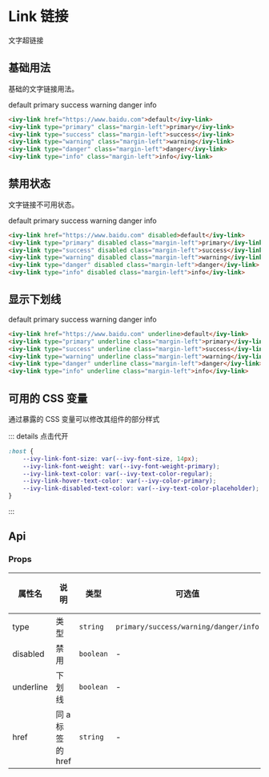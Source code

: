 # Link 链接

文字超链接

## 基础用法

基础的文字链接用法。

<ivy-link href="https://www.baidu.com">default</ivy-link>
<ivy-link type="primary" class="margin-left">primary</ivy-link>
<ivy-link type="success" class="margin-left">success</ivy-link>
<ivy-link type="warning" class="margin-left">warning</ivy-link>
<ivy-link type="danger" class="margin-left">danger</ivy-link>
<ivy-link type="info" class="margin-left">info</ivy-link>

```html
<ivy-link href="https://www.baidu.com">default</ivy-link>
<ivy-link type="primary" class="margin-left">primary</ivy-link>
<ivy-link type="success" class="margin-left">success</ivy-link>
<ivy-link type="warning" class="margin-left">warning</ivy-link>
<ivy-link type="danger" class="margin-left">danger</ivy-link>
<ivy-link type="info" class="margin-left">info</ivy-link>
```

## 禁用状态

文字链接不可用状态。

<ivy-link href="https://www.baidu.com" disabled>default</ivy-link>
<ivy-link type="primary" disabled class="margin-left">primary</ivy-link>
<ivy-link type="success" disabled class="margin-left">success</ivy-link>
<ivy-link type="warning" disabled class="margin-left">warning</ivy-link>
<ivy-link type="danger" disabled class="margin-left">danger</ivy-link>
<ivy-link type="info" disabled class="margin-left">info</ivy-link>

```html
<ivy-link href="https://www.baidu.com" disabled>default</ivy-link>
<ivy-link type="primary" disabled class="margin-left">primary</ivy-link>
<ivy-link type="success" disabled class="margin-left">success</ivy-link>
<ivy-link type="warning" disabled class="margin-left">warning</ivy-link>
<ivy-link type="danger" disabled class="margin-left">danger</ivy-link>
<ivy-link type="info" disabled class="margin-left">info</ivy-link>
```

## 显示下划线

<ivy-link href="https://www.baidu.com" underline>default</ivy-link>
<ivy-link type="primary" underline class="margin-left">primary</ivy-link>
<ivy-link type="success" underline class="margin-left">success</ivy-link>
<ivy-link type="warning" underline class="margin-left">warning</ivy-link>
<ivy-link type="danger" underline class="margin-left">danger</ivy-link>
<ivy-link type="info" underline class="margin-left">info</ivy-link>

```html
<ivy-link href="https://www.baidu.com" underline>default</ivy-link>
<ivy-link type="primary" underline class="margin-left">primary</ivy-link>
<ivy-link type="success" underline class="margin-left">success</ivy-link>
<ivy-link type="warning" underline class="margin-left">warning</ivy-link>
<ivy-link type="danger" underline class="margin-left">danger</ivy-link>
<ivy-link type="info" underline class="margin-left">info</ivy-link>
```

## 可用的 CSS 变量

通过暴露的 CSS 变量可以修改其组件的部分样式

::: details 点击代开

```css
:host {
    --ivy-link-font-size: var(--ivy-font-size, 14px);
    --ivy-link-font-weight: var(--ivy-font-weight-primary);
    --ivy-link-text-color: var(--ivy-text-color-regular);
    --ivy-link-hover-text-color: var(--ivy-color-primary);
    --ivy-link-disabled-text-color: var(--ivy-text-color-placeholder);
}
```

:::

<!-- 增加注释，否则页面显示不完整 -->

## Api

### Props

| 属性名    | 说明             | 类型      | 可选值                                | 默认值 |
| --------- | ---------------- | --------- | ------------------------------------- | ------ |
| type      | 类型             | `string`  | `primary/success/warning/danger/info` | -      |
| disabled  | 禁用             | `boolean` | -                                     | -      |
| underline | 下划线           | `boolean` | -                                     | -      |
| href      | 同 a 标签的 href | `string`  | -                                     | -      |
